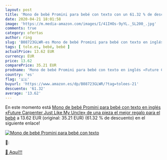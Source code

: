 ```yaml
---
layout: post
title: 'Mono de bebé Promini para bebé con texto con un 61.32 % de descuento'
date: 2020-04-21 18:01:58
image: 'https://m.media-amazon.com/images/I/41IHOs-9yYL._SL200_.jpg'
comments: true
category: ofertas
author: ring
slug: 'B08723GLWR-es Mono de bebé Promini para bebé con texto en inglés «Future...'
tags: [ tole.es, bebé, bebé ]
actualPrice: 13.62 EUR
currency: EUR
price: 13.62
comparePrice: 35.21 EUR
prodname: 'Mono de bebé Promini para bebé con texto en inglés «Future Carpenter Just Like My Uncle»  de una pieza  el mejor regalo para el bebé'
country: 'es'
flag: '🇪🇸'
buyurl: 'https://www.amazon.es/dp/B08723GLWR/?tag=tolees-21'
descuento: '61.32'
average: '13.62'
---
```


En este momento está [Mono de bebé Promini para bebé con texto en inglés «Future Carpenter Just Like My Uncle»  de una pieza  el mejor regalo para el bebé](https://www.amazon.es/dp/B08723GLWR/?tag=tolees-21) a 13.62 EUR (original: 35.21 EUR) (61.32 %  de descuento) en el siguiente enlace!

[![Mono de bebé Promini para bebé con texto](https://m.media-amazon.com/images/I/41IHOs-9yYL._SL200_.jpg)](https://www.amazon.es/dp/B08723GLWR/?tag=tolees-21)

🔎:


[🛒 Aquí!!!](https://www.amazon.es/dp/B08723GLWR/?tag=tolees-21)
